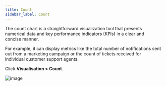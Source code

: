 ```yaml
---
title: Count
sidebar_label: Count
---
```


The count chart is a straightforward visualization tool that presents numerical data and key performance indicators (KPIs) in a clear and concise manner. 

For example, it can display metrics like the total number of notifications sent out from a marketing campaign or the count of tickets received for individual customer support agents.

Click **Visualisation > Count**.

![image](https://hackmd.io/_uploads/rknnjtHg0.png)
